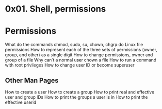 # 0x01. Shell, permissions

<h1>Permissions</h1>
What do the commands chmod, sudo, su, chown, chgrp do
Linux file permissions
How to represent each of the three sets of permissions (owner, group, and other) as a single digit
How to change permissions, owner and group of a file
Why can’t a normal user chown a file
How to run a command with root privileges
How to change user ID or become superuser
<h2>Other Man Pages</h2>
How to create a user
How to create a group
How to print real and effective user and group IDs
How to print the groups a user is in
How to print the effective userid
